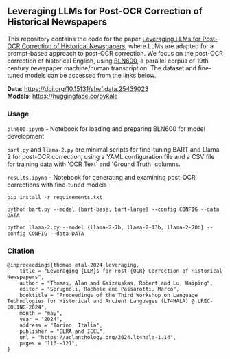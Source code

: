 ## Leveraging LLMs for Post-OCR Correction of Historical Newspapers
This repository contains the code for the paper [Leveraging LLMs for Post-OCR Correction of Historical Newspapers](https://aclanthology.org/2024.lt4hala-1.14/), where LLMs are adapted for a prompt-based approach to post-OCR correction. We focus on the post-OCR correction of historical English, using [BLN600](https://aclanthology.org/2024.lrec-main.219/), a parallel corpus of 19th century newspaper machine/human transcription. The dataset and fine-tuned models can be accessed from the links below.

**Data**: https://doi.org/10.15131/shef.data.25439023  
**Models**: https://huggingface.co/pykale

### Usage

`bln600.ipynb` - Notebook for loading and preparing BLN600 for model development

`bart.py` and `llama-2.py` are minimal scripts for fine-tuning BART and Llama 2 for post-OCR correction, using a YAML configuration file and a CSV file for training data with 'OCR Text' and 'Ground Truth' columns.

`results.ipynb` - Notebook for generating and examining post-OCR corrections with fine-tuned models

```(bash)
pip install -r requirements.txt
```

```(bash)
python bart.py --model {bart-base, bart-large} --config CONFIG --data DATA
```

```(bash)
python llama-2.py --model {llama-2-7b, llama-2-13b, llama-2-70b} --config CONFIG --data DATA
```

### Citation
```
@inproceedings{thomas-etal-2024-leveraging,
    title = "Leveraging {LLM}s for Post-{OCR} Correction of Historical Newspapers",
    author = "Thomas, Alan and Gaizauskas, Robert and Lu, Haiping",
    editor = "Sprugnoli, Rachele and Passarotti, Marco",
    booktitle = "Proceedings of the Third Workshop on Language Technologies for Historical and Ancient Languages (LT4HALA) @ LREC-COLING-2024",
    month = "may",
    year = "2024",
    address = "Torino, Italia",
    publisher = "ELRA and ICCL",
    url = "https://aclanthology.org/2024.lt4hala-1.14",
    pages = "116--121",
}
```